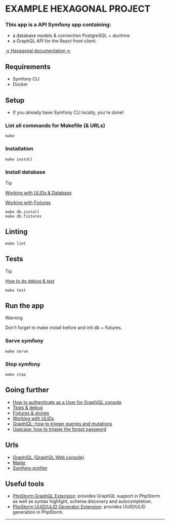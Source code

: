 EXAMPLE HEXAGONAL PROJECT
=========

### This app is a API Symfony app containing:

- a database models & connection PostgreSQL + doctrine
- a GraphQL API for the React front client.

[-> Hexagonal documentation <-](./docs/hexagonal.md)

## Requirements

- Symfony CLI
- Docker

## Setup

- If you already have Symfony CLI locally, you're done!

### List all commands for Makefile (& URLs)

```shell
make
```
### Installation

```shell
make install
```

### Install database
> [!TIP]
> [Working with ULIDs & Database](./docs/ulid.md)
> 
> [Working with Fixtures](./docs/fixtures.md)
```shell
make db.install
make db.fixtures
 ```

## Linting

```shell
make lint
```

## Tests
> [!TIP]
> [How to do debug & test](./docs/tests.md)

```shell
make test
```

## Run the app
> [!WARNING]
> Don't forget to make install before and init db + fixtures.
### Serve symfony
```shell
make serve
```

### Stop symfony
```shell
make stop
```

## Going further

- [How to authenticate as a User for GraphiQL console](./docs/graphiql_auth.md)
- [Tests & debug](./docs/tests.md)
- [Fixtures & stories](./docs/fixtures.md)
- [Working with ULIDs](./docs/ulid.md)
- [GraphiQL: how to trigger queries and mutations](./docs/graphiql.md)
- [Usecase: how to trigger the forgot password](./docs/forgot_password.md)

## Urls

- [GraphiQL (QraphQL Web console)](http://127.0.0.1:63280/graphiql)
- [Mailer](http://127.0.0.1:62551)
- [Symfony profiler](http://127.0.0.1:63280/_profiler)

## Useful tools

- [PhpStorm GraphQL Extension](https://plugins.jetbrains.com/plugin/8097-graphql): provides GraphQL support in PhpStorm
  as well as syntax highlight, schema discovery and autocompletion.
- [PhpStorm UUID/ULID Generator Extension](https://plugins.jetbrains.com/plugin/8320-uuid-generator): provides UUID/ULID generation in PhpStorm.

---  
